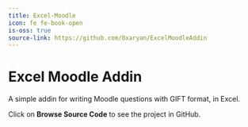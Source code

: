 ```yaml
---
title: Excel-Moodle
icon: fe fe-book-open
is-oss: true
source-link: https://github.com/0xaryan/ExcelMoodleAddin
---
```

# Excel Moodle Addin

A simple addin for writing Moodle questions with GIFT format, in Excel.

Click on **Browse Source Code** to see the project in GitHub.


